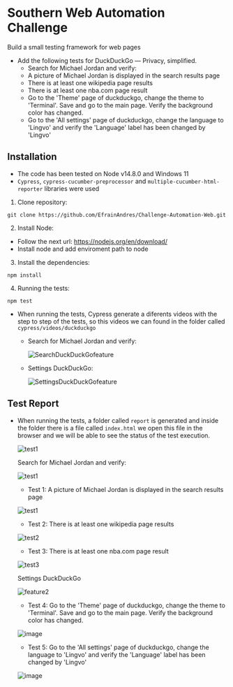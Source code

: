 # Southern Web Automation Challenge

Build a small testing framework for web pages
- Add the following tests for DuckDuckGo — Privacy, simplified.
  - Search for Michael Jordan and verify:
  - A picture of Michael Jordan is displayed in the search results page
  - There is at least one wikipedia page results
  - There is at least one nba.com page result
  - Go to the 'Theme' page of duckduckgo, change the theme to 'Terminal'. Save and go to the main page. Verify the background color has changed.
  - Go to the 'All settings' page of duckduckgo, change the language to 'Lingvo' and verify the 'Language' label has been changed by 'Lingvo'

## Installation
- The code has been tested on Node v14.8.0 and Windows 11
- `Cypress`, `cypress-cucumber-preprocessor` and `multiple-cucumber-html-reporter` libraries were used

1. Clone repository:
```
git clone https://github.com/EfrainAndres/Challenge-Automation-Web.git
```

2. Install Node:
 - Follow the next url: https://nodejs.org/en/download/
 - Install node and add enviroment path to node

3. Install the dependencies:
```
npm install
```

4. Running the tests:
```
npm test
```
  - When running the tests, Cypress generate a diferents videos with the step to step of the tests, so this videos we can found in the folder called `cypress/videos/duckduckgo`
    - Search for Michael Jordan and verify:
    
      ![SearchDuckDuckGofeature](https://user-images.githubusercontent.com/20568951/202929285-1adbb33a-3f96-47da-bca5-b850f82da947.gif)
    
    - Settings DuckDuckGo:
    
      ![SettingsDuckDuckGofeature](https://user-images.githubusercontent.com/20568951/202929350-0675af9b-07ab-45b2-911f-dc28c3dec757.gif)

## Test Report
- When running the tests, a folder called `report` is generated and inside the folder there is a file called `index.html` we open this file in the browser and we will be able to see the status of the test execution.
  
  ![test1](https://user-images.githubusercontent.com/20568951/202928653-d19f6f9d-e5bb-4aa6-aca0-b88ed9da65b3.png)
  
  Search for Michael Jordan and verify: 
  
  ![test1](https://user-images.githubusercontent.com/20568951/202928738-f7d0f84c-9b22-4d89-acc1-4f611b7d5e9a.png)
  
  - Test 1: A picture of Michael Jordan is displayed in the search results page 
  
  ![test1](https://user-images.githubusercontent.com/20568951/202928786-fc2afe2b-800e-4a52-8f18-fd54c5cc394b.png)
  
  - Test 2: There is at least one wikipedia page results
  
  ![test2](https://user-images.githubusercontent.com/20568951/202928815-8afa98dd-2fd5-49cf-ac1a-0a4410b5d05a.png)
  
  - Test 3: There is at least one nba.com page result
  
  ![test3](https://user-images.githubusercontent.com/20568951/202928869-c367c7aa-f8c0-40c7-b145-40c9650a7aa0.png)
  
  Settings DuckDuckGo
  
  ![feature2](https://user-images.githubusercontent.com/20568951/202928949-12f645aa-0024-4bf5-b60b-8296afbbba7d.png)
  
  - Test 4: Go to the 'Theme' page of duckduckgo, change the theme to 'Terminal'. Save and go to the main page. Verify the background color has changed.
  
  ![image](https://user-images.githubusercontent.com/20568951/202928974-74f2fec6-aa45-49dd-addf-71f370d79eaf.png)
  
  - Test 5: Go to the 'All settings' page of duckduckgo, change the language to 'Lingvo' and verify the 'Language' label has been changed by 'Lingvo'
  
  ![image](https://user-images.githubusercontent.com/20568951/202929000-a5d1a069-e62b-419c-9a38-bff14df14040.png)

  
